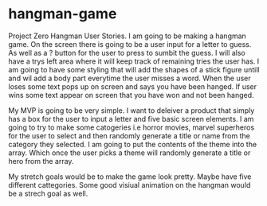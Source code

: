 # hangman-game

Project Zero Hangman
User Stories.
I am going to be making a hangman game. On the screen there is going to be a user input for a letter to guess. As well as a ? button for the user to press to sumbit the guess. I will also have a trys left area where it will keep track of remaining tries the user has. I am going to have some styling that will add the shapes of a stick figure untill and wil add a body part everytime the user misses a word. When the user loses some text pops up on screen and says you have been hanged. If user wins some text appear on screen that you have won and not been hanged.

My MVP is going to be very simple. I want to deleiver a product that simply has a box for the user to input a letter and five basic screen elements. I am going to try to make some catogeries i.e horror movies, marvel superheros for the user to select and then randomly generate a title or name from the category they selected. I am going to put the contents of the theme into the array. Which once the user picks a theme will randomly generate a title or hero from the array.

My stretch goals would be to make the game look pretty. Maybe have five different cattegories. Some good visiual animation on the hangman would be a strech goal as well.
